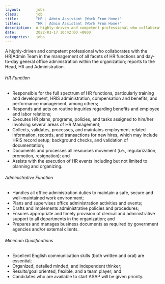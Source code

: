 ```yaml
---
layout:       jobs
class:        job
title:        "HR | Admin Assistant (Work From Home)"
titles:       "HR | Admin Assistant (Work From Home)"  
description:  A highly-driven and competent professional who collaborates with the HR|Admin Team in the management of all facets of HR functions and day-to-day general office administration within the organization; reports to the Head, HR and Administration.
date:         2022-01-17 16:42:00 +0800
categories:   jobs
---
```

<!-- Do not leave new lines after each element. Elements after new lines will not be rendered. -->
<p>A highly-driven and competent professional who collaborates with the HR|Admin Team in the management of all facets of HR functions and day-to-day general office administration within the organization; reports to the Head, HR and Administration.</p>
<h6 class="-dark">HR Function</h6>
<ul>
    <li>Responsible for the full spectrum of HR functions, particularly training and development, HRIS administration, compensation and benefits, and performance management, among others;</li>
    <li>Responds and acts on routine inquiries regarding benefits and employee and labor relations;</li>
    <li>Executes HR plans, programs, policies, and tasks assigned to him/her involving several areas of HR Management;</li>
    <li>Collects, validates, processes, and maintains employment-related information, records, and transactions for new hires, which may include HRIS record setup, background checks, and validation of documentation;</li> 
    <li>Documents and processes all resources movement (i.e., regularization, promotion, resignation); and</li>
    <li>Assists with the execution of HR events including but not limited to planning and organizing.</li>
</ul>
<h6 class="-dark">Administrative Function</h6>
<ul>
    <li>Handles all office administration duties to maintain a safe, secure and well-maintained work environment;</li>
    <li>Plans and supervises office administration activities and events;</li>
    <li>Drafts and implements administrative policies and procedures;</li>
    <li>Ensures appropriate and timely provision of clerical and administrative support to all departments in the organization; and</li>
    <li>Prepares and manages business documents as required by government agencies and/or external clients.</li>
</ul>
<h6 class="-dark">Minimum Qualifications</h6>
<ul>
    <li>Excellent English communication skills (both written and oral) are essential;</li>
    <li>Organized, detailed minded, and independent thinker;</li>
    <li>Results/goal oriented, flexible, and a team player; and</li>
    <li>Candidates who are available to start ASAP will be given priority.</li>
</ul>